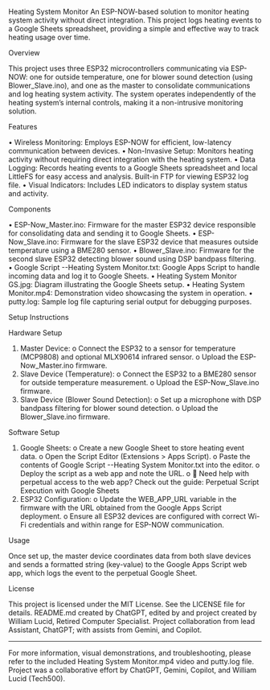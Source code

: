 Heating System Monitor
An ESP-NOW-based solution to monitor heating system activity without direct integration. This project logs heating events to a Google Sheets spreadsheet, providing a simple and effective way to track heating usage over time.

Overview

This project uses three ESP32 microcontrollers communicating via ESP-NOW: one for outside temperature, one for blower sound detection (using Blower_Slave.ino), and one as the master to consolidate communications and log heating system activity. The system operates independently of the heating system’s internal controls, making it a non-intrusive monitoring solution.

Features

•	Wireless Monitoring: Employs ESP-NOW for efficient, low-latency communication between devices.
•	Non-Invasive Setup: Monitors heating activity without requiring direct integration with the heating system.
•	Data Logging: Records heating events to a Google Sheets spreadsheet and local LittleFS for easy access and analysis. Built-in FTP for viewing ESP32 log file.
•	Visual Indicators: Includes LED indicators to display system status and activity.

Components

•	ESP-Now_Master.ino: Firmware for the master ESP32 device responsible for consolidating data and sending it to Google Sheets.
•	ESP-Now_Slave.ino: Firmware for the slave ESP32 device that measures outside temperature using a BME280 sensor.
•	Blower_Slave.ino: Firmware for the second slave ESP32 detecting blower sound using DSP bandpass filtering.
•	Google Script --Heating System Monitor.txt: Google Apps Script to handle incoming data and log it to Google Sheets.
•	Heating System Monitor GS.jpg: Diagram illustrating the Google Sheets setup.
•	Heating System Monitor.mp4: Demonstration video showcasing the system in operation.
•	putty.log: Sample log file capturing serial output for debugging purposes.

Setup Instructions

  Hardware Setup
1.	Master Device:
o	Connect the ESP32 to a sensor for temperature (MCP9808) and optional MLX90614 infrared sensor.
o	Upload the ESP-Now_Master.ino firmware.
2.	Slave Device (Temperature):
o	Connect the ESP32 to a BME280 sensor for outside temperature measurement.
o	Upload the ESP-Now_Slave.ino firmware.
3.	Slave Device (Blower Sound Detection):
o	Set up a microphone with DSP bandpass filtering for blower sound detection.
o	Upload the Blower_Slave.ino firmware.

  Software Setup
1.	Google Sheets:
o	Create a new Google Sheet to store heating event data.
o	Open the Script Editor (Extensions > Apps Script).
o	Paste the contents of Google Script --Heating System Monitor.txt into the editor.
o	Deploy the script as a web app and note the URL.
o	📘 Need help with perpetual access to the web app? Check out the guide: Perpetual Script Execution with Google Sheets
2.	ESP32 Configuration:
o	Update the WEB_APP_URL variable in the firmware with the URL obtained from the Google Apps Script deployment.
o	Ensure all ESP32 devices are configured with correct Wi-Fi credentials and within range for ESP-NOW communication.

Usage

Once set up, the master device coordinates data from both slave devices and sends a formatted string (key-value) to the Google Apps Script web app, which logs the event to the perpetual Google Sheet.

License

This project is licensed under the MIT License. See the LICENSE file for details.
README.md created by ChatGPT, edited by and project created by William Lucid, Retired Computer Specialist. Project collaboration from lead Assistant, ChatGPT; with assists from Gemini, and Copilot.
________________________________________

For more information, visual demonstrations, and troubleshooting, please refer to the included Heating System Monitor.mp4 video and putty.log file.
Project was a collaborative effort by ChatGPT, Gemini, Copilot, and William Lucid (Tech500).

